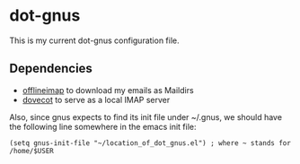 # dot-gnus

This is my current dot-gnus configuration file.

## Dependencies


* [offlineimap](https://github.com/OfflineIMAP/offlineimap) to download my emails as Maildirs
* [dovecot](https://www.dovecot.org/) to serve as a local IMAP server

Also, since gnus expects to find its init file under ~/.gnus, we should have the following line
somewhere in the emacs init file:

```emacs-lisp
(setq gnus-init-file "~/location_of_dot_gnus.el") ; where ~ stands for /home/$USER
```
